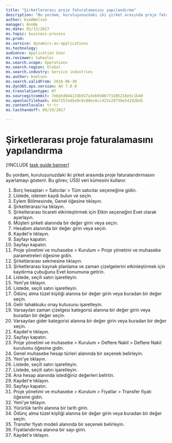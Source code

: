 ```yaml
--- 
title: "Şirketlerarası proje faturalamasını yapılandırma"
description: "Bu yordam, kuruluşunuzdaki iki şirket arasında proje faturalandırmasını ayarlamayı gösterir."
author: KimANelson
manager: AnnBe
ms.date: 02/13/2017
ms.topic: business-process
ms.prod: 
ms.service: dynamics-ax-applications
ms.technology: 
audience: Application User
ms.reviewer: twheeloc
ms.search.scope: Operations
ms.search.region: Global
ms.search.industry: Service industries
ms.author: knelson
ms.search.validFrom: 2016-06-30
ms.dyn365.ops.version: AX 7.0.0
ms.translationtype: HT
ms.sourcegitcommit: 7e0a5d044133b917a3eb9386773205218e5c1b40
ms.openlocfilehash: 4de7257ed5e9c9c08ec6cc423c29739a541926d5
ms.contentlocale: tr-tr
ms.lasthandoff: 09/29/2017

---
```

# <a name="configure-intercompany-project-invoicing"></a>Şirketlerarası proje faturalamasını yapılandırma

[!INCLUDE [task guide banner](../../includes/task-guide-banner.md)]

Bu yordam, kuruluşunuzdaki iki şirket arasında proje faturalandırmasını ayarlamayı gösterir. Bu görev, USSI veri kümesini kullanır.

1. Borç hesapları > Satıcılar > Tüm satıcılar seçeneğine gidin.
2. Listede, istenen kaydı bulun ve seçin.
3. Eylem Bölmesinde, Genel öğesine tıklayın.
4. Şirketlerarası'na tıklayın.
5. Şirketlerarası ticareti etkinleştirmek için Etkin seçeneğini Evet olarak ayarlayın.
6. Müşteri şirketi alanında bir değer girin veya seçin.
7. Hesabım alanında bir değer girin veya seçin.
8. Kaydet'e tıklayın.
9. Sayfayı kapatın.
10. Sayfayı kapatın.
11. Proje yönetimi ve muhasebe > Kurulum > Proje yönetimi ve muhasebe parametreleri öğesine gidin.
12. Şirketlerarası sekmesine tıklayın.
13. Şirketlerarası kaynak planlama ve zaman çizelgelerini etkinleştirmek için kaydırma çubuğunu Evet konumuna getirin.
14. Listede, seçili satırı işaretleyin.
15. Yeni'ye tıklayın.
16. Listede, seçili satırı işaretleyin.
17. Ödünç alma tüzel kişiliği alanına bir değer girin veya buradan bir değer seçin.
18. Gelir tahakkuku onay kutusunu işaretleyin.
19. Varsayılan zaman çizelgesi kategorisi alanına bir değer girin veya buradan bir değer seçin.
20. Varsayılan gider kategorisi alanına bir değer girin veya buradan bir değer seçin.
21. Kaydet'e tıklayın.
22. Sayfayı kapatın.
23. Proje yönetimi ve muhasebe > Kurulum > Deftere Nakil > Deftere Nakil kurulumu öğesine gidin.
24. Genel muhasebe hesap türleri alanında bir seçenek belirleyin.
25. Yeni'ye tıklayın.
26. Listede, seçili satırı işaretleyin.
27. Listede, seçili satırı işaretleyin.
28. Ana hesap alanında istediğiniz değerleri belirtin.
29. Kaydet'e tıklayın.
30. Sayfayı kapatın.
31. Proje yönetimi ve muhasebe > Kurulum > Fiyatlar > Transfer fiyatı öğesine gidin.
32. Yeni'ye tıklayın.
33. Yürürlük tarihi alanına bir tarih girin.
34. Ödünç alma tüzel kişiliği alanına bir değer girin veya buradan bir değer seçin.
35. Transfer fiyatı modeli alanında bir seçenek belirleyin.
36. Fiyatlandırma alanına bir sayı girin.
37. Kaydet'e tıklayın.


